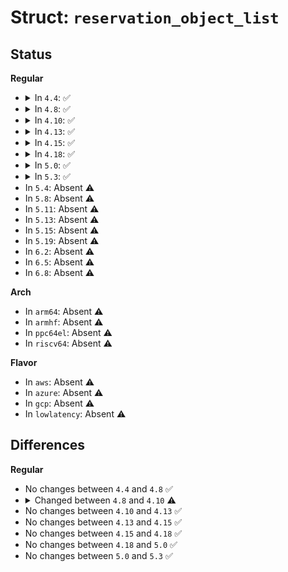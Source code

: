 # Struct: <code>reservation_object_list</code>

## Status
<b>Regular</b>
<ul>
<li>
<details>
<summary>In <code>4.4</code>: ✅</summary>

```c
struct reservation_object_list {
    struct callback_head rcu;
    u32 shared_count;
    u32 shared_max;
    struct fence * shared[0];
};
```
</details>
</li>
<li>
<details>
<summary>In <code>4.8</code>: ✅</summary>

```c
struct reservation_object_list {
    struct callback_head rcu;
    u32 shared_count;
    u32 shared_max;
    struct fence * shared[0];
};
```
</details>
</li>
<li>
<details>
<summary>In <code>4.10</code>: ✅</summary>

```c
struct reservation_object_list {
    struct callback_head rcu;
    u32 shared_count;
    u32 shared_max;
    struct dma_fence * shared[0];
};
```
</details>
</li>
<li>
<details>
<summary>In <code>4.13</code>: ✅</summary>

```c
struct reservation_object_list {
    struct callback_head rcu;
    u32 shared_count;
    u32 shared_max;
    struct dma_fence * shared[0];
};
```
</details>
</li>
<li>
<details>
<summary>In <code>4.15</code>: ✅</summary>

```c
struct reservation_object_list {
    struct callback_head rcu;
    u32 shared_count;
    u32 shared_max;
    struct dma_fence * shared[0];
};
```
</details>
</li>
<li>
<details>
<summary>In <code>4.18</code>: ✅</summary>

```c
struct reservation_object_list {
    struct callback_head rcu;
    u32 shared_count;
    u32 shared_max;
    struct dma_fence * shared[0];
};
```
</details>
</li>
<li>
<details>
<summary>In <code>5.0</code>: ✅</summary>

```c
struct reservation_object_list {
    struct callback_head rcu;
    u32 shared_count;
    u32 shared_max;
    struct dma_fence * shared[0];
};
```
</details>
</li>
<li>
<details>
<summary>In <code>5.3</code>: ✅</summary>

```c
struct reservation_object_list {
    struct callback_head rcu;
    u32 shared_count;
    u32 shared_max;
    struct dma_fence * shared[0];
};
```
</details>
</li>
<li>
In <code>5.4</code>: Absent ⚠️
</li>
<li>
In <code>5.8</code>: Absent ⚠️
</li>
<li>
In <code>5.11</code>: Absent ⚠️
</li>
<li>
In <code>5.13</code>: Absent ⚠️
</li>
<li>
In <code>5.15</code>: Absent ⚠️
</li>
<li>
In <code>5.19</code>: Absent ⚠️
</li>
<li>
In <code>6.2</code>: Absent ⚠️
</li>
<li>
In <code>6.5</code>: Absent ⚠️
</li>
<li>
In <code>6.8</code>: Absent ⚠️
</li>
</ul>
<b>Arch</b>
<ul>
<li>
In <code>arm64</code>: Absent ⚠️
</li>
<li>
In <code>armhf</code>: Absent ⚠️
</li>
<li>
In <code>ppc64el</code>: Absent ⚠️
</li>
<li>
In <code>riscv64</code>: Absent ⚠️
</li>
</ul>
<b>Flavor</b>
<ul>
<li>
In <code>aws</code>: Absent ⚠️
</li>
<li>
In <code>azure</code>: Absent ⚠️
</li>
<li>
In <code>gcp</code>: Absent ⚠️
</li>
<li>
In <code>lowlatency</code>: Absent ⚠️
</li>
</ul>

## Differences
<b>Regular</b>
<ul>
<li>
No changes between <code>4.4</code> and <code>4.8</code> ✅
</li>
<li>
<details>
<summary>Changed between <code>4.8</code> and <code>4.10</code> ⚠️</summary>
<ul>
<li>
<b>Field type changed. </b>
<code>struct fence * shared[0]</code> ➡️ <code>struct dma_fence * shared[0]</code>
</li>
</ul>
</details>
</li>
<li>
No changes between <code>4.10</code> and <code>4.13</code> ✅
</li>
<li>
No changes between <code>4.13</code> and <code>4.15</code> ✅
</li>
<li>
No changes between <code>4.15</code> and <code>4.18</code> ✅
</li>
<li>
No changes between <code>4.18</code> and <code>5.0</code> ✅
</li>
<li>
No changes between <code>5.0</code> and <code>5.3</code> ✅
</li>
</ul>
